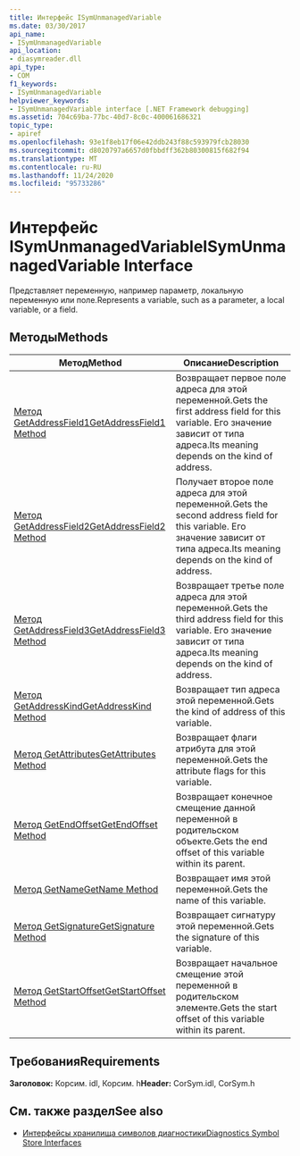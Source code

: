 ```yaml
---
title: Интерфейс ISymUnmanagedVariable
ms.date: 03/30/2017
api_name:
- ISymUnmanagedVariable
api_location:
- diasymreader.dll
api_type:
- COM
f1_keywords:
- ISymUnmanagedVariable
helpviewer_keywords:
- ISymUnmanagedVariable interface [.NET Framework debugging]
ms.assetid: 704c69ba-77bc-40d7-8c0c-400061686321
topic_type:
- apiref
ms.openlocfilehash: 93e1f8eb17f06e42ddb243f88c593979fcb28030
ms.sourcegitcommit: d8020797a6657d0fbbdff362b80300815f682f94
ms.translationtype: MT
ms.contentlocale: ru-RU
ms.lasthandoff: 11/24/2020
ms.locfileid: "95733286"
---
```

# <a name="isymunmanagedvariable-interface"></a><span data-ttu-id="32ad0-102">Интерфейс ISymUnmanagedVariable</span><span class="sxs-lookup"><span data-stu-id="32ad0-102">ISymUnmanagedVariable Interface</span></span>

<span data-ttu-id="32ad0-103">Представляет переменную, например параметр, локальную переменную или поле.</span><span class="sxs-lookup"><span data-stu-id="32ad0-103">Represents a variable, such as a parameter, a local variable, or a field.</span></span>  
  
## <a name="methods"></a><span data-ttu-id="32ad0-104">Методы</span><span class="sxs-lookup"><span data-stu-id="32ad0-104">Methods</span></span>  
  
|<span data-ttu-id="32ad0-105">Метод</span><span class="sxs-lookup"><span data-stu-id="32ad0-105">Method</span></span>|<span data-ttu-id="32ad0-106">Описание</span><span class="sxs-lookup"><span data-stu-id="32ad0-106">Description</span></span>|  
|------------|-----------------|  
|[<span data-ttu-id="32ad0-107">Метод GetAddressField1</span><span class="sxs-lookup"><span data-stu-id="32ad0-107">GetAddressField1 Method</span></span>](isymunmanagedvariable-getaddressfield1-method.md)|<span data-ttu-id="32ad0-108">Возвращает первое поле адреса для этой переменной.</span><span class="sxs-lookup"><span data-stu-id="32ad0-108">Gets the first address field for this variable.</span></span> <span data-ttu-id="32ad0-109">Его значение зависит от типа адреса.</span><span class="sxs-lookup"><span data-stu-id="32ad0-109">Its meaning depends on the kind of address.</span></span>|  
|[<span data-ttu-id="32ad0-110">Метод GetAddressField2</span><span class="sxs-lookup"><span data-stu-id="32ad0-110">GetAddressField2 Method</span></span>](isymunmanagedvariable-getaddressfield2-method.md)|<span data-ttu-id="32ad0-111">Получает второе поле адреса для этой переменной.</span><span class="sxs-lookup"><span data-stu-id="32ad0-111">Gets the second address field for this variable.</span></span> <span data-ttu-id="32ad0-112">Его значение зависит от типа адреса.</span><span class="sxs-lookup"><span data-stu-id="32ad0-112">Its meaning depends on the kind of address.</span></span>|  
|[<span data-ttu-id="32ad0-113">Метод GetAddressField3</span><span class="sxs-lookup"><span data-stu-id="32ad0-113">GetAddressField3 Method</span></span>](isymunmanagedvariable-getaddressfield3-method.md)|<span data-ttu-id="32ad0-114">Возвращает третье поле адреса для этой переменной.</span><span class="sxs-lookup"><span data-stu-id="32ad0-114">Gets the third address field for this variable.</span></span> <span data-ttu-id="32ad0-115">Его значение зависит от типа адреса.</span><span class="sxs-lookup"><span data-stu-id="32ad0-115">Its meaning depends on the kind of address.</span></span>|  
|[<span data-ttu-id="32ad0-116">Метод GetAddressKind</span><span class="sxs-lookup"><span data-stu-id="32ad0-116">GetAddressKind Method</span></span>](isymunmanagedvariable-getaddresskind-method.md)|<span data-ttu-id="32ad0-117">Возвращает тип адреса этой переменной.</span><span class="sxs-lookup"><span data-stu-id="32ad0-117">Gets the kind of address of this variable.</span></span>|  
|[<span data-ttu-id="32ad0-118">Метод GetAttributes</span><span class="sxs-lookup"><span data-stu-id="32ad0-118">GetAttributes Method</span></span>](isymunmanagedvariable-getattributes-method.md)|<span data-ttu-id="32ad0-119">Возвращает флаги атрибута для этой переменной.</span><span class="sxs-lookup"><span data-stu-id="32ad0-119">Gets the attribute flags for this variable.</span></span>|  
|[<span data-ttu-id="32ad0-120">Метод GetEndOffset</span><span class="sxs-lookup"><span data-stu-id="32ad0-120">GetEndOffset Method</span></span>](isymunmanagedvariable-getendoffset-method.md)|<span data-ttu-id="32ad0-121">Возвращает конечное смещение данной переменной в родительском объекте.</span><span class="sxs-lookup"><span data-stu-id="32ad0-121">Gets the end offset of this variable within its parent.</span></span>|  
|[<span data-ttu-id="32ad0-122">Метод GetName</span><span class="sxs-lookup"><span data-stu-id="32ad0-122">GetName Method</span></span>](isymunmanagedvariable-getname-method.md)|<span data-ttu-id="32ad0-123">Возвращает имя этой переменной.</span><span class="sxs-lookup"><span data-stu-id="32ad0-123">Gets the name of this variable.</span></span>|  
|[<span data-ttu-id="32ad0-124">Метод GetSignature</span><span class="sxs-lookup"><span data-stu-id="32ad0-124">GetSignature Method</span></span>](isymunmanagedvariable-getsignature-method.md)|<span data-ttu-id="32ad0-125">Возвращает сигнатуру этой переменной.</span><span class="sxs-lookup"><span data-stu-id="32ad0-125">Gets the signature of this variable.</span></span>|  
|[<span data-ttu-id="32ad0-126">Метод GetStartOffset</span><span class="sxs-lookup"><span data-stu-id="32ad0-126">GetStartOffset Method</span></span>](isymunmanagedvariable-getstartoffset-method.md)|<span data-ttu-id="32ad0-127">Возвращает начальное смещение этой переменной в родительском элементе.</span><span class="sxs-lookup"><span data-stu-id="32ad0-127">Gets the start offset of this variable within its parent.</span></span>|  
  
## <a name="requirements"></a><span data-ttu-id="32ad0-128">Требования</span><span class="sxs-lookup"><span data-stu-id="32ad0-128">Requirements</span></span>  

 <span data-ttu-id="32ad0-129">**Заголовок:** Корсим. idl, Корсим. h</span><span class="sxs-lookup"><span data-stu-id="32ad0-129">**Header:** CorSym.idl, CorSym.h</span></span>  
  
## <a name="see-also"></a><span data-ttu-id="32ad0-130">См. также раздел</span><span class="sxs-lookup"><span data-stu-id="32ad0-130">See also</span></span>

- [<span data-ttu-id="32ad0-131">Интерфейсы хранилища символов диагностики</span><span class="sxs-lookup"><span data-stu-id="32ad0-131">Diagnostics Symbol Store Interfaces</span></span>](diagnostics-symbol-store-interfaces.md)
